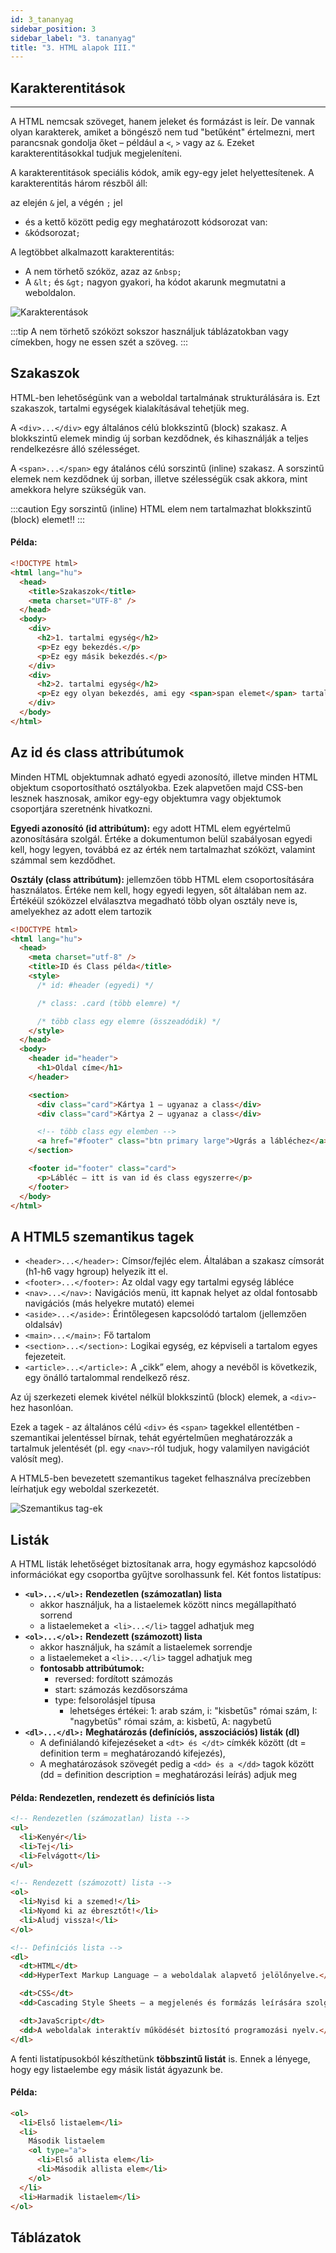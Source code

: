 ```yaml
---
id: 3_tananyag
sidebar_position: 3
sidebar_label: "3. tananyag"
title: "3. HTML alapok III."
---
```


## Karakterentitások

---

A HTML nemcsak szöveget, hanem jeleket és formázást is leír. De vannak
olyan karakterek, amiket a böngésző nem tud "betűként" értelmezni, mert
parancsnak gondolja őket – például a `<`, `>` vagy az `&`. Ezeket
karakterentitásokkal tudjuk megjeleníteni.

A karakterentitások speciális kódok, amik egy-egy jelet helyettesítenek.
A karakterentitás három részből áll:

az elején `&` jel, a végén `;` jel

- és a kettő között pedig egy meghatározott kódsorozat van:
- `&`kódsorozat`;`

A legtöbbet alkalmazott karakterentitás:

- A nem törhető szóköz, azaz az `&nbsp;`
- A `&lt;` és `&gt;` nagyon gyakori, ha kódot akarunk megmutatni a weboldalon.

![Karakterentások](/img/Karakterentitas.png)

:::tip
A nem törhető szóközt sokszor használjuk táblázatokban vagy címekben, hogy ne essen szét a szöveg.
:::

## Szakaszok

HTML-ben lehetőségünk van a weboldal tartalmának strukturálására is. Ezt szakaszok, tartalmi egységek kialakításával tehetjük meg.

A `<div>...</div>` egy általános célú blokkszintű (block) szakasz. A blokkszintű elemek mindig új sorban kezdődnek, és kihasználják a teljes rendelkezésre álló szélességet.

A `<span>...</span>` egy átalános célú sorszintű (inline) szakasz. A sorszintű elemek nem kezdődnek új sorban, illetve szélességük csak akkora, mint amekkora helyre szükségük van.

:::caution
Egy sorszintű (inline) HTML elem nem tartalmazhat blokkszintű (block) elemet!!
:::

#### Példa:

```html
<!DOCTYPE html>
<html lang="hu">
  <head>
    <title>Szakaszok</title>
    <meta charset="UTF-8" />
  </head>
  <body>
    <div>
      <h2>1. tartalmi egység</h2>
      <p>Ez egy bekezdés.</p>
      <p>Ez egy másik bekezdés.</p>
    </div>
    <div>
      <h2>2. tartalmi egység</h2>
      <p>Ez egy olyan bekezdés, ami egy <span>span elemet</span> tartalmaz.</p>
    </div>
  </body>
</html>
```

## Az id és class attribútumok

Minden HTML objektumnak adható egyedi azonosító, illetve minden HTML objektum csoportosítható osztályokba. Ezek alapvetően majd CSS-ben lesznek hasznosak, amikor egy-egy objektumra vagy objektumok csoportjára szeretnénk hivatkozni.

**Egyedi azonosító (id attribútum):** egy adott HTML elem egyértelmű azonosítására szolgál. Értéke a dokumentumon belül szabályosan egyedi kell, hogy legyen, továbbá ez az érték nem tartalmazhat szóközt, valamint számmal sem kezdődhet.

**Osztály (class attribútum):** jellemzően több HTML elem csoportosítására használatos. Értéke nem kell, hogy egyedi legyen, sőt általában nem az. Értékéül szóközzel elválasztva megadható több olyan osztály neve is, amelyekhez az adott elem tartozik

```html
<!DOCTYPE html>
<html lang="hu">
  <head>
    <meta charset="utf-8" />
    <title>ID és Class példa</title>
    <style>
      /* id: #header (egyedi) */

      /* class: .card (több elemre) */

      /* több class egy elemre (összeadódik) */
    </style>
  </head>
  <body>
    <header id="header">
      <h1>Oldal címe</h1>
    </header>

    <section>
      <div class="card">Kártya 1 — ugyanaz a class</div>
      <div class="card">Kártya 2 — ugyanaz a class</div>

      <!-- több class egy elemben -->
      <a href="#footer" class="btn primary large">Ugrás a lábléchez</a>
    </section>

    <footer id="footer" class="card">
      <p>Lábléc — itt is van id és class egyszerre</p>
    </footer>
  </body>
</html>
```

## A HTML5 szemantikus tagek

- `<header>...</header>:` Címsor/fejléc elem. Általában a szakasz címsorát (h1-h6 vagy hgroup) helyezik itt el.
- `<footer>...</footer>:` Az oldal vagy egy tartalmi egység lábléce
- `<nav>...</nav>:` Navigációs menü, itt kapnak helyet az oldal fontosabb navigációs (más helyekre mutató) elemei
- `<aside>...</aside>:` Érintőlegesen kapcsolódó tartalom (jellemzően oldalsáv)
- `<main>...</main>:` Fő tartalom
- `<section>...</section>:` Logikai egység, ez képviseli a tartalom egyes fejezeteit.
- `<article>...</article>:` A „cikk” elem, ahogy a nevéből is következik, egy önálló tartalommal rendelkező rész.

Az új szerkezeti elemek kivétel nélkül blokkszintű (block) elemek, a `<div>`-hez hasonlóan.

Ezek a tagek - az általános célú `<div>` és `<span>` tagekkel ellentétben - szemantikai jelentéssel bírnak, tehát egyértelműen meghatározzák a tartalmuk jelentését (pl. egy `<nav>`-ról tudjuk, hogy valamilyen navigációt valósít meg).

A HTML5-ben bevezetett szemantikus tageket felhasználva precízebben leírhatjuk egy weboldal szerkezetét.

![Szemantikus tag-ek](/img/szemantikus_tag.png)

## Listák

A HTML listák lehetőséget biztosítanak arra, hogy egymáshoz kapcsolódó információkat egy csoportba gyűjtve sorolhassunk fel. Két fontos listatípus:

- **`<ul>...</ul>:` Rendezetlen (számozatlan) lista**
  - akkor használjuk, ha a listaelemek között nincs megállapítható sorrend
  - a listaelemeket a` <li>...</li>` taggel adhatjuk meg
- **`<ol>...</ol>:` Rendezett (számozott) lista**
  - akkor használjuk, ha számít a listaelemek sorrendje
  - a listaelemeket a `<li>...</li>` taggel adhatjuk meg
  - **fontosabb attribútumok:**
    - reversed: fordított számozás
    - start: számozás kezdősorszáma
    - type: felsorolásjel típusa
      - lehetséges értékei: 1: arab szám, i: "kisbetűs" római szám, I: "nagybetűs" római szám, a: kisbetű, A: nagybetű
- **`<dl>...</dl>:` Meghatározás (definíciós, asszociációs) listák (dl)**
  - A definiálandó kifejezéseket a `<dt> és </dt>` címkék között (dt = definition term = meghatározandó kifejezés),
  - A meghatározások szövegét pedig a `<dd> és a </dd>` tagok között (dd = definition description = meghatározási leírás) adjuk meg

#### Példa: Rendezetlen, rendezett és definíciós lista

```html
<!-- Rendezetlen (számozatlan) lista -->
<ul>
  <li>Kenyér</li>
  <li>Tej</li>
  <li>Felvágott</li>
</ul>

<!-- Rendezett (számozott) lista -->
<ol>
  <li>Nyisd ki a szemed!</li>
  <li>Nyomd ki az ébresztőt!</li>
  <li>Aludj vissza!</li>
</ol>

<!-- Definíciós lista -->
<dl>
  <dt>HTML</dt>
  <dd>HyperText Markup Language – a weboldalak alapvető jelölőnyelve.</dd>

  <dt>CSS</dt>
  <dd>Cascading Style Sheets – a megjelenés és formázás leírására szolgál.</dd>

  <dt>JavaScript</dt>
  <dd>A weboldalak interaktív működését biztosító programozási nyelv.</dd>
</dl>
```

A fenti listatípusokból készíthetünk **többszintű listát** is. Ennek a lényege, hogy egy listaelembe egy másik listát ágyazunk be.

#### Példa:

```html
<ol>
  <li>Első listaelem</li>
  <li>
    Második listaelem
    <ol type="a">
      <li>Első allista elem</li>
      <li>Második allista elem</li>
    </ol>
  </li>
  <li>Harmadik listaelem</li>
</ol>
```

## Táblázatok
